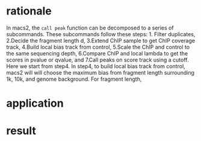 # rationale
In macs2, the `call peak` function can be decomposed to a series of subcommands. These subcommands follow these steps: 1. Filter duplicates, 2.Decide the fragment length d, 3.Extend ChIP sample to get ChIP coverage track, 4.Build local bias track from control, 5.Scale the ChIP and control to the same sequencing depth, 6.Compare ChIP and local lambda to get the scores in pvalue or qvalue, and 7.Call peaks on score track using a cutoff. Here we start from step4.
In step4, to build local bias track from control, macs2 will will choose the maximum bias from fragment length surrounding 1k, 10k, and genome background. For fragment length,
# application
# result
<!--stackedit_data:
eyJoaXN0b3J5IjpbNjAyMDkxMzQsLTEzNDczODgyNTIsLTEzMz
EzMDMyMzcsLTM5OTY0NjY1NSwtMTY3OTY3OTI4MV19
-->